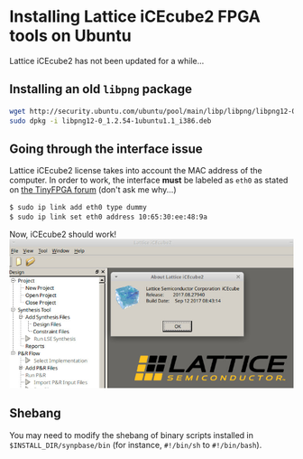 # Installing Lattice iCEcube2 FPGA tools on Ubuntu
Lattice iCEcube2 has not been updated for a while...

## Installing an old `libpng` package
```bash
wget http://security.ubuntu.com/ubuntu/pool/main/libp/libpng/libpng12-0_1.2.54-1ubuntu1.1_i386.deb
sudo dpkg -i libpng12-0_1.2.54-1ubuntu1.1_i386.deb
```

## Going through the interface issue
Lattice iCEcube2 license takes into account the MAC address of the computer. In order to work, the interface **must** be labeled as `eth0` as stated on [the TinyFPGA forum](https://discourse.tinyfpga.com/t/licence-problems/104/4) (don't ask me why...)
```bash
$ sudo ip link add eth0 type dummy
$ sudo ip link set eth0 address 10:65:30:ee:48:9a
```
Now, iCEcube2 should work!
![lattice](../../img/lattice.jpg)

## Shebang
You may need to modify the shebang of binary scripts installed in `$INSTALL_DIR/synpbase/bin` (for instance, `#!/bin/sh` to `#!/bin/bash`).
